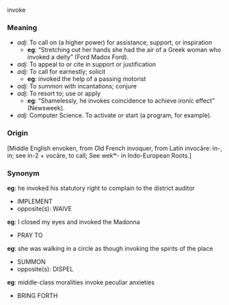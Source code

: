 invoke
### Meaning
+ _adj_: To call on (a higher power) for assistance, support, or inspiration
    + __eg__: “Stretching out her hands she had the air of a Greek woman who invoked a deity” (Ford Madox Ford).
+ _adj_: To appeal to or cite in support or justification
+ _adj_: To call for earnestly; solicit
    + __eg__: invoked the help of a passing motorist
+ _adj_: To summon with incantations; conjure
+ _adj_: To resort to; use or apply
    + __eg__: “Shamelessly, he invokes coincidence to achieve ironic effect” (Newsweek).
+ _adj_: Computer Science. To activate or start (a program, for example).

### Origin

[Middle English envoken, from Old French invoquer, from Latin invocāre: in-, in; see in-2 + vocāre, to call; See wekʷ- in Indo-European Roots.]

### Synonym

__eg__: he invoked his statutory right to complain to the district auditor

+ IMPLEMENT
+ opposite(s): WAIVE

__eg__: I closed my eyes and invoked the Madonna

+ PRAY TO

__eg__: she was walking in a circle as though invoking the spirits of the place

+ SUMMON
+ opposite(s): DISPEL

__eg__: middle-class moralities invoke peculiar anxieties

+ BRING FORTH



